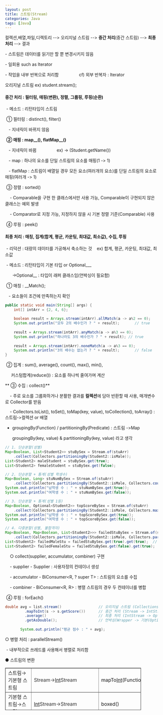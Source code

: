 ```yaml
---
layout: post
title: 스트림(Stream)
categories: Java
tags: [Java]
---
```


컬렉션,배열,파일,디렉토리 --> 오리지널 스트림 --> **중간 처리**(중간 스트림) --> **최종 처리** \--> 결과

\- 스트림은 데이터를 읽기만 할 뿐 변경시키지 않음

\- 일회용 such as Iterator 

\- 작업을 내부 반복으로 처리함                 cf) 외부 반복자 : Iterator

오리지널 스트림 ex) student.stream();

#### 중간 처리 : 필터링, 매핑(변환), 정렬, 그룹핑, 루핑(순환)

 - 메소드 : 리턴타입이 스트림

 ① 필터링 : distinct(), filter()

   - 지네릭이 바뀌지 않음

 **② 매핑 : map\_\_(), flatMap\_\_()**

   - 지네릭이 바뀜                 ex) <Student> -> <String>(Student.getName())

   - map : 하나의 요소를 단일 스트림의 요소를 매핑(1 -> 1)

   - flatMap : 스트림이 배열일 경우 모든 요소(여러개의 요소)를 단일 스트림의 요소로 매핑(여러개 -> 1)

 ③ 정렬 : sorted()

    - Comparable을 구현 한 클래스에서만 사용 가능, Comparable이 구현되지 않은 클래스는 예외 발생

    - Comparator로 지정 가능, 지정하지 않을 시 기본 정렬 기준(Comparable) 사용

 ④ 루핑 : peek()

#### 최종 처리 : 매칭, 집계(합계, 평균, 카운팅, 최대값, 최소값), 수집, 루핑

 - 리덕션 : 대량의 데이터를 가공해서 축소하는 것    ex) 합계, 평균, 카운팅, 최대값, 최소값

 - 메소드 : 리턴타입이 기본 타입 or Optional\_\_\_

      →Optional\_\_ : 타입이 래퍼 클래스임(언박싱이 필요함)

 ① 매칭 : \_\_Match();

   - 요소들이 조건에 만족하는지 확인

```java
public static void main(String[] args) {
    int[] intArr = {2, 4, 6};
		
    boolean result = Arrays.stream(intArr).allMatch(a -> a%2 == 0);
    System.out.println("모두 2의 배수인가 ? " + result);		// true
		
    result = Arrays.stream(intArr).anyMatch(a -> a%3 == 0);
    System.out.println("하나라도 3의 배수인가 ? " + result);	// true
		
    result = Arrays.stream(intArr).noneMatch(a -> a%3 == 0);
    System.out.println("3의 배수는 없는가 ? " + result);		// false
}
```

 ② 집계 : sum(), average(), count(), max(), min(),

     커스텀합계(reduce()) : 요소를 하나씩 줄여가며 계산

** ③ 수집 : collect()**

    - 주로 요소를 그룹화하거나 분활한 결과를 **컬렉션**에 담아 반환할 때 사용, 매개변수로 Collector를 받음

    - Collectors.toList(), toSet(), toMap(key, value), toCollection(), toArray() : 스트림->컬렉션 or 배열

- groupingBy(Function) / partitioningBy(Predicate) : 스트림 ->Map

      groupingBy(key, value) & partitioningBy(key, value) 라고 생각

```java
// 1. 단순분할(성별)
Map<Boolean, List<Student2>> stuBySex = Stream.of(stuArr)
	.collect(Collectors.partitioningBy(Student2::isMale));
List<Student2> maleStudent = stuBySex.get(true);
List<Student2> femaleStudent = stuBySex.get(false);

// 2. 단순분할 + 통계(성별 학생수)
Map<Boolean, Long> stuNumBySex = Stream.of(stuArr)
	.collect(Collectors.partitioningBy(Student2::isMale, Collectors.counting()));
System.out.println("남학생 수 : " + stuNumBySex.get(true));
System.out.println("여학생 수 : " + stuNumBySex.get(false));

// 3. 단순분할 + 통계(성별 1등)
Map<Boolean, Optional<Student2>> topScoreBySex = Stream.of(stuArr)
	.collect(Collectors.partitioningBy(Student2::isMale, Collectors.maxBy(Comparator.comparingInt(Student2::getScore))));
System.out.println("남학생 수 : " + topScoreBySex.get(true));
System.out.println("여학생 수 : " + topScoreBySex.get(false));

// 4. 다중분할(성별, 불합격자)
Map<Boolean, Map<Boolean, List<Student2>>> failedStuBySex = Stream.of(stuArr)
	.collect(Collectors.partitioningBy(Student2::isMale, Collectors.partitioningBy(s -> s.getScore() <= 100)));
List<Student2> failedMaleStu = failedStuBySex.get(true).get(true);	// 1번get: 성별, 2번get: score<=100
List<Student2> failedFemaleStu = failedStuBySex.get(false).get(true);
```

    ○ collect(supplier, accumulator, combiner) 구현

    - supplier - Supplier<R> : 사용자정의 컨테이너 생성

    - accumulator - BiConsumer<R, ? super T> : 스트림의 요소를 수집

    - combiner - BiConsumer<R, R> : 병렬 스트림의 경우 두 컨테이너를 병합

 ④ 루핑 : forEach()

```java
double avg = list.stream()                 // 오리지널 스트림 (Collections -> Stream)
         .mapToInt(s -> s.getScore())      // 중간 처리 (Stream -> IntStream)
         .average()                        // 최종 처리 (IntStream -> OptionalDouble)
         .getAsDouble();                   // 언박싱(Wrapper -> 기본(OptionalDouble -> double))
		
       System.out.println("평균 점수 : " + avg);
```

○ 병렬 처리 : parallelStream()

 - 내부적으로 쓰레드를 사용해서 병렬로 처리함

● 스트림의 변환

<table style="border-collapse: collapse; width: 88.9362%; height: 139px;" border="1" data-ke-style="style4"><tbody><tr style="height: 19px;"><td style="width: 32.5916%; height: 19px;" colspan="2">스트림<span style="color: #333333;">→</span>기본형 스트림</td><td style="width: 25.7853%; height: 19px;"><span style="color: #333333;">Stream<span style="color: #333333;">→</span></span><u>Int</u><span style="color: #333333;">Stream</span></td><td style="width: 25%; height: 19px;">mapTo<u>Int</u>(Function)</td></tr><tr style="height: 20px;"><td style="width: 32.5916%; height: 20px;" colspan="2">기본형 스트림<span style="color: #333333;">→</span>스트림<br><span style="color: #333333;"></span></td><td style="width: 25.7853%; height: 20px;"><u>Int</u><span style="color: #333333;">Stream<span style="color: #333333;">→</span><span style="color: #333333;">Stream</span></span></td><td style="width: 25%; height: 20px;">boxed()</td></tr><tr style="height: 20px;"><td style="width: 32.5916%; height: 20px;" colspan="2">기본형 스트림<span style="color: #333333;">→</span>기본형 스트림</td><td style="width: 25.7853%; height: 20px;"><u>Int</u><span style="color: #333333;">Stream<span style="color: #333333;">→</span><u>Double</u><span style="color: #333333;">Stream</span></span></td><td style="width: 25%; height: 20px;"><u>as</u>DoubleStream()</td></tr><tr style="height: 20px;"><td style="width: 32.5916%; height: 20px;" colspan="2">2개 스트림<span style="color: #333333;">→</span>스트림</td><td style="width: 25.7853%; height: 20px;">Stream, Stream <span style="color: #333333;">→</span> Stream</td><td style="width: 25%; height: 20px;">concat(Stream a, Stream b)</td></tr><tr style="height: 20px;"><td style="width: 32.5916%; height: 20px;" colspan="2">스트림의 스트림<span style="color: #333333;">→</span>스트림</td><td style="width: 25.7853%; height: 20px;">Stream&lt;Stream&gt;<span style="color: #333333;">→</span>Stream</td><td style="width: 25%; height: 20px;">flatMap<u>To_</u>_(Function)</td></tr><tr style="height: 20px;"><td style="width: 32.5916%; height: 20px;" colspan="2">스트림<span style="color: #333333;">↔병렬스트림</span></td><td style="width: 25.7853%; height: 20px;">&nbsp;</td><td style="width: 25%; height: 20px;">parallel() : 스트림<span style="color: #333333;">→</span>병렬스트림<br>sequential() : 스트림<span style="color: #333333;">←</span>병렬스트림</td></tr><tr style="height: 20px;"><td style="height: 20px; width: 32.5916%;" colspan="2">스트림<span style="color: #333333;">→</span>컬렉션(List,Set)</td><td style="width: 25.7853%; height: 20px;">Stream<span style="color: #333333;">→Collection,List,Set</span></td><td style="width: 25%; height: 20px;">collect(Collectors.to___())</td></tr><tr><td style="width: 32.5916%;" colspan="2">컬렉션<span style="color: #333333;">→스트림</span></td><td style="width: 25.7853%;"><span style="color: #333333;">Collection,List,Set<span style="color: #333333;">→<span style="color: #333333;">Stream</span></span></span></td><td style="width: 25%;">stream()</td></tr><tr><td style="width: 32.5916%;" colspan="2">스트림<span style="color: #333333;">→컬렉션(Map)</span></td><td style="width: 25.7853%;"><span style="color: #333333;"><span style="color: #333333;">Stream</span><span style="color: #333333;">→Map</span></span></td><td style="width: 25%;"><span style="color: #333333;">collect(Collectors.to<u>Map</u>(function))</span></td></tr><tr><td style="width: 32.5916%;" colspan="2">스트림<span style="color: #333333;">→배열</span></td><td style="width: 25.7853%;">Stream-&gt;Object[]</td><td style="width: 25%;">toArray()</td></tr></tbody></table>